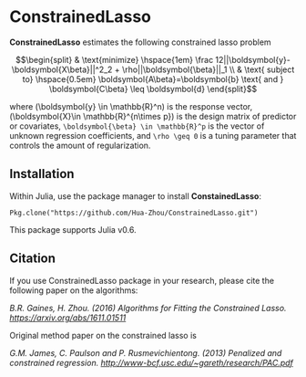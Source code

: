 # ConstrainedLasso

**ConstrainedLasso** estimates the following constrained lasso problem

```math
\begin{split}
& \text{minimize} \hspace{1em} \frac 12||\boldsymbol{y}-\boldsymbol{X\beta}||^2_2 + \rho||\boldsymbol{\beta}||_1 \\
& \text{ subject to} \hspace{0.5em} \boldsymbol{A\beta}=\boldsymbol{b} \text{ and } \boldsymbol{C\beta} \leq \boldsymbol{d}
\end{split}
```

where \(\boldsymbol{y} \in \mathbb{R}^n\) is the response vector, \(\boldsymbol{X}\in \mathbb{R}^{n\times p}\) is the design matrix of predictor or covariates, ``\boldsymbol{\beta} \in \mathbb{R}^p`` is the vector of unknown regression coefficients, and ``\rho \geq 0`` is a tuning parameter that controls the amount of regularization.

## Installation

Within Julia, use the package manager to install **ConstainedLasso**:

```{julia}
Pkg.clone("https://github.com/Hua-Zhou/ConstrainedLasso.git")
```

This package supports Julia v0.6.

## Citation

If you use ConstrainedLasso package in your research, please cite the following paper on the algorithms:

*B.R. Gaines, H. Zhou. (2016) Algorithms for Fitting the Constrained Lasso. <https://arxiv.org/abs/1611.01511>*

Original method paper on the constrained lasso is

*G.M. James, C. Paulson and P. Rusmevichientong. (2013) Penalized and constrained regression. <http://www-bcf.usc.edu/~gareth/research/PAC.pdf>*
